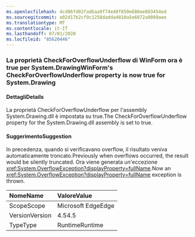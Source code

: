 ```yaml
---
ms.openlocfilehash: 4cd06fd02fadbaa9f74e40f850e688ee883454ed
ms.sourcegitcommit: e02d17b2cf9c1258dadda4810a5e6072a0089aee
ms.translationtype: MT
ms.contentlocale: it-IT
ms.lasthandoff: 07/01/2020
ms.locfileid: "85620446"
---
```

### <a name="winforms-checkforoverflowunderflow-property-is-now-true-for-systemdrawing"></a><span data-ttu-id="b0c67-101">La proprietà CheckForOverflowUnderflow di WinForm ora è true per System.Drawing</span><span class="sxs-lookup"><span data-stu-id="b0c67-101">WinForm's CheckForOverflowUnderflow property is now true for System.Drawing</span></span>

#### <a name="details"></a><span data-ttu-id="b0c67-102">Dettagli</span><span class="sxs-lookup"><span data-stu-id="b0c67-102">Details</span></span>

<span data-ttu-id="b0c67-103">La proprietà CheckForOverflowUnderflow per l'assembly System.Drawing.dll è impostata su true.</span><span class="sxs-lookup"><span data-stu-id="b0c67-103">The CheckForOverflowUnderflow property for the System.Drawing.dll assembly is set to true.</span></span>

#### <a name="suggestion"></a><span data-ttu-id="b0c67-104">Suggerimento</span><span class="sxs-lookup"><span data-stu-id="b0c67-104">Suggestion</span></span>

<span data-ttu-id="b0c67-105">In precedenza, quando si verificavano overflow, il risultato veniva automaticamente troncato.</span><span class="sxs-lookup"><span data-stu-id="b0c67-105">Previously when overflows occurred, the result would be silently truncated.</span></span> <span data-ttu-id="b0c67-106">Ora viene generata un'eccezione <xref:System.OverflowException?displayProperty=fullName>.</span><span class="sxs-lookup"><span data-stu-id="b0c67-106">Now an <xref:System.OverflowException?displayProperty=fullName> exception is thrown.</span></span>

| <span data-ttu-id="b0c67-107">Nome</span><span class="sxs-lookup"><span data-stu-id="b0c67-107">Name</span></span>    | <span data-ttu-id="b0c67-108">Valore</span><span class="sxs-lookup"><span data-stu-id="b0c67-108">Value</span></span>       |
|:--------|:------------|
| <span data-ttu-id="b0c67-109">Scope</span><span class="sxs-lookup"><span data-stu-id="b0c67-109">Scope</span></span>   |<span data-ttu-id="b0c67-110">Microsoft Edge</span><span class="sxs-lookup"><span data-stu-id="b0c67-110">Edge</span></span>|
|<span data-ttu-id="b0c67-111">Version</span><span class="sxs-lookup"><span data-stu-id="b0c67-111">Version</span></span>|<span data-ttu-id="b0c67-112">4.5</span><span class="sxs-lookup"><span data-stu-id="b0c67-112">4.5</span></span>|
|<span data-ttu-id="b0c67-113">Type</span><span class="sxs-lookup"><span data-stu-id="b0c67-113">Type</span></span>|<span data-ttu-id="b0c67-114">Runtime</span><span class="sxs-lookup"><span data-stu-id="b0c67-114">Runtime</span></span>|
